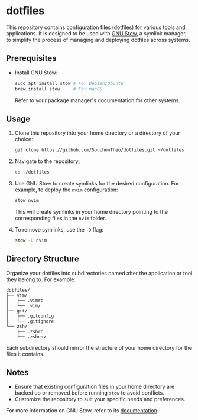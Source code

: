 # dotfiles

This repository contains configuration files (dotfiles) for various tools and applications. It is designed to be used with [GNU Stow](https://www.gnu.org/software/stow/), a symlink manager, to simplify the process of managing and deploying dotfiles across systems.

## Prerequisites

- Install GNU Stow:

  ```bash
  sudo apt install stow # For Debian/Ubuntu
  brew install stow     # For macOS
  ```

  Refer to your package manager's documentation for other systems.

## Usage

1. Clone this repository into your home directory or a directory of your choice:

   ```bash
   git clone https://github.com/SouchonTheo/dotfiles.git ~/dotfiles
   ```

2. Navigate to the repository:

   ```bash
   cd ~/dotfiles
   ```

3. Use GNU Stow to create symlinks for the desired configuration. For example, to deploy the `nvim` configuration:

   ```bash
   stow nvim
   ```

   This will create symlinks in your home directory pointing to the corresponding files in the `nvim` folder.

4. To remove symlinks, use the `-D` flag:

   ```bash
   stow -D nvim
   ```

## Directory Structure

Organize your dotfiles into subdirectories named after the application or tool they belong to. For example:

```
dotfiles/
├── vim/
│   ├── .vimrc
│   └── .vim/
├── git/
│   ├── .gitconfig
│   └── .gitignore
└── zsh/
    ├── .zshrc
    └── .zshenv
```

Each subdirectory should mirror the structure of your home directory for the files it contains.

## Notes

- Ensure that existing configuration files in your home directory are backed up or removed before running `stow` to avoid conflicts.
- Customize the repository to suit your specific needs and preferences.

For more information on GNU Stow, refer to its [documentation](https://www.gnu.org/software/stow/manual/stow.html).
